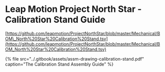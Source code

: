 # Leap Motion Project North Star - Calibration Stand Guide

[https://github.com/leapmotion/ProjectNorthStar/blob/master/Mechanical/BOM\_North%20Star%20Calibration%20Stand.tsv](https://github.com/leapmotion/ProjectNorthStar/blob/master/Mechanical/BOM_North%20Star%20Calibration%20Stand.tsv)

{% file src="../.gitbook/assets/assm-drawing-calibration-stand.pdf" caption="The Calibration Stand Assembly Guide" %}

